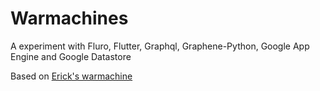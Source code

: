 # Warmachines

A experiment with Fluro, Flutter, Graphql, Graphene-Python, Google App Engine and Google Datastore


Based on [Erick's warmachine](https://github.com/erickzanardo/war-machines)
